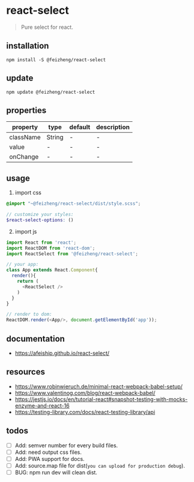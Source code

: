 # react-select
> Pure select for react.

## installation
```shell
npm install -S @feizheng/react-select
```

## update
```shell
npm update @feizheng/react-select
```

## properties
| property  | type   | default | description |
| --------- | ------ | ------- | ----------- |
| className | String | -       | -           |
| value     | -      | -       | -           |
| onChange  | -      | -       | -           |

## usage
1. import css
  ```scss
  @import "~@feizheng/react-select/dist/style.scss";

  // customize your styles:
  $react-select-options: ()
  ```
2. import js
  ```js
  import React from 'react';
  import ReactDOM from 'react-dom';
  import ReactSelect from '@feizheng/react-select';
  
  // your app:
  class App extends React.Component{
    render(){
      return (
        <ReactSelect />
      )
    }
  }

  // render to dom:
  ReactDOM.render(<App/>, document.getElementById('app'));
  ```

## documentation
- https://afeiship.github.io/react-select/

## resources
- https://www.robinwieruch.de/minimal-react-webpack-babel-setup/
- https://www.valentinog.com/blog/react-webpack-babel/
- https://jestjs.io/docs/en/tutorial-react#snapshot-testing-with-mocks-enzyme-and-react-16
- https://testing-library.com/docs/react-testing-library/api

## todos
- [ ] Add: semver number for every build files.
- [ ] Add: need output css files.
- [ ] Add: PWA support for docs.
- [ ] Add: source.map file for dist(`you can upload for production debug`).
- [ ] BUG: npm run dev will clean dist.
